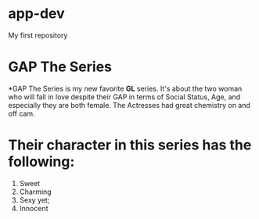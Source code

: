 # app-dev
My first repository
# **GAP The Series**
*GAP The Series is my new favorite **GL** series. It's about the two woman  who will fall in love despite their GAP in terms of Social Status, Age, and especially they are both female. The Actresses had great chemistry on and off cam.
# Their character in this series has the following:
1. Sweet
2. Charming
3. Sexy yet;
4. Innocent
